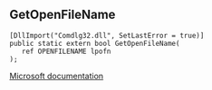 ## GetOpenFileName

```
[DllImport("Comdlg32.dll", SetLastError = true)]
public static extern bool GetOpenFileName(
   ref OPENFILENAME lpofn
);
```

[Microsoft documentation](TODO)
